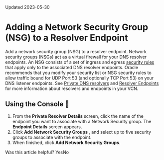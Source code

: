 Updated 2023-05-30
# Adding a Network Security Group (NSG) to a Resolver Endpoint
Add a network security group (NSG) to a resolver endpoint.
Network security groups (NSGs) act as a virtual firewall for your DNS resolver endpoints. An NSG consists of a set of ingress and egress [security rules](https://docs.oracle.com/en-us/iaas/Content/Network/Concepts/securityrules.htm#Security_Rules) that apply only to the associated DNS resolver endpoints. 
Oracle recommends that you modify your security list or NSG security rules to allow traffic bound for UDP Port 53 (and optionally TCP Port 53) on your DNS listener endpoints.
See [Private DNS resolvers](https://docs.oracle.com/en-us/iaas/Content/Network/Concepts/dns-topic-Private-resolver.htm#Private_resolver "A private DNS resolver answers DNS queries for a VCN per a configuration you create.") and [Resolver Endpoints](https://docs.oracle.com/en-us/iaas/Content/Network/Concepts/dns-topic-resolver_endpoints.htm#dns_topic_resolver_endpoints "Resolver endpoints are attached to a VCN or a subnet.") for more information about resolvers and endpoints in your VCN.
## Using the Console 🔗 
  1. From the **Private Resolver Details** screen, click the name of the endpoint you want to associate with a Network Security group. The **Endpoint Details** screen appears. 
  2. Click **Add Network Security Groups** , and select up to five security groups to associate with the endpoint. 
  3. When finished, click **Add Network Security Groups**. 


Was this article helpful?
YesNo

